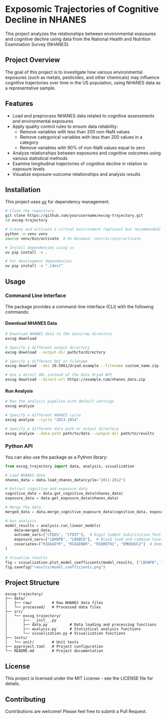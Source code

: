 # Exposomic Trajectories of Cognitive Decline in NHANES

This project analyzes the relationships between environmental exposures and cognitive decline using data from the National Health and Nutrition Examination Survey (NHANES).

## Project Overview

The goal of this project is to investigate how various environmental exposures (such as metals, pesticides, and other chemicals) may influence cognitive trajectories over time in the US population, using NHANES data as a representative sample.

## Features

- Load and preprocess NHANES data related to cognitive assessments and environmental exposures
- Apply quality control rules to ensure data reliability:
  - Remove variables with less than 200 non-NaN values
  - Remove categorical variables with less than 200 values in a category
  - Remove variables with 90% of non-NaN values equal to zero
- Analyze relationships between exposures and cognitive outcomes using various statistical methods
- Examine longitudinal trajectories of cognitive decline in relation to exposure levels
- Visualize exposure-outcome relationships and analysis results

## Installation

This project uses [uv](https://github.com/astral-sh/uv) for dependency management.

```bash
# Clone the repository
git clone https://github.com/yourusername/excog-trajectory.git
cd excog-trajectory

# Create and activate a virtual environment (optional but recommended)
python -m venv venv
source venv/bin/activate  # On Windows: venv\Scripts\activate

# Install dependencies using uv
uv pip install -e .

# For development dependencies
uv pip install -e ".[dev]"
```

## Usage

### Command Line Interface

The package provides a command-line interface (CLI) with the following commands:

#### Download NHANES Data

```bash
# Download NHANES data to the data/raw directory
excog download

# Specify a different output directory
excog download --output-dir path/to/directory

# Specify a different DOI or filename
excog download --doi 10.5061/dryad.example --filename custom_name.zip

# Use a direct URL instead of the Data Dryad API
excog download --direct-url https://example.com/nhanes_data.zip
```

#### Run Analysis

```bash
# Run the analysis pipeline with default settings
excog analyze

# Specify a different NHANES cycle
excog analyze --cycle "2013-2014"

# Specify a different data path or output directory
excog analyze --data-path path/to/data --output-dir path/to/results
```

### Python API

You can also use the package as a Python library:

```python
from excog_trajectory import data, analysis, visualization

# Load NHANES data
nhanes_data = data.load_nhanes_data(cycle="2011-2012")

# Extract cognitive and exposure data
cognitive_data = data.get_cognitive_data(nhanes_data)
exposure_data = data.get_exposure_data(nhanes_data)

# Merge the data
merged_data = data.merge_cognitive_exposure_data(cognitive_data, exposure_data)

# Run analysis
model_results = analysis.run_linear_models(
    data=merged_data,
    outcome_vars=["CFDDS", "CFDST"],  # Digit Symbol Substitution Test scores
    exposure_vars=["LBXBPB", "LBXBCD"],  # Blood lead and cadmium levels
    covariates=["RIDAGEYR", "RIAGENDR", "RIDRETH1", "DMDEDUC2"]  # Demographics
)

# Visualize results
fig = visualization.plot_model_coefficients(model_results, ["LBXBPB", "LBXBCD"])
fig.savefig("results/model_coefficients.png")
```

## Project Structure

```
excog-trajectory/
├── data/
│   ├── raw/         # Raw NHANES data files
│   └── processed/   # Processed data files
├── src/
│   └── excog_trajectory/
│       ├── __init__.py
│       ├── data.py          # Data loading and processing functions
│       ├── analysis.py      # Statistical analysis functions
│       └── visualization.py # Visualization functions
├── tests/
│   └── unit/        # Unit tests
├── pyproject.toml   # Project configuration
└── README.md        # Project documentation
```

## License

This project is licensed under the MIT License - see the LICENSE file for details.

## Contributing

Contributions are welcome! Please feel free to submit a Pull Request.
